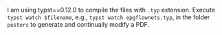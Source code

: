 I am using typst==0.12.0 to compile the files with `.typ` extension. Execute `typst watch $filename`, e.g., `typst watch epgflownets.typ`, in the folder `posters` to generate and continually modify a PDF.  

